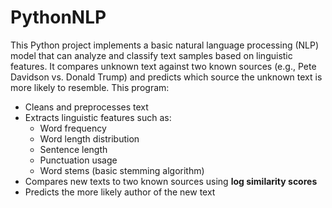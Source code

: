 # PythonNLP
This Python project implements a basic natural language processing (NLP) model that can analyze and classify text samples based on linguistic features. It compares unknown text against two known sources (e.g., Pete Davidson vs. Donald Trump) and predicts which source the unknown text is more likely to resemble.
This program:
- Cleans and preprocesses text
- Extracts linguistic features such as:
  - Word frequency
  - Word length distribution
  - Sentence length
  - Punctuation usage
  - Word stems (basic stemming algorithm)
- Compares new texts to two known sources using **log similarity scores**
- Predicts the more likely author of the new text
